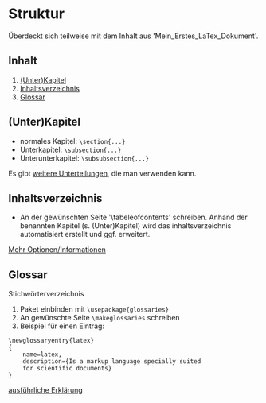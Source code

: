 # Struktur

Überdeckt sich teilweise mit dem Inhalt aus 'Mein_Erstes_LaTex_Dokument'.

## Inhalt

1. [(Unter)Kapitel](#1)
2. [Inhaltsverzeichnis](#2)
3. [Glossar](#3)

## (Unter)Kapitel <a name="1"></a>

- normales Kapitel: `\section{...}`
- Unterkapitel: `\subsection{...}`
- Unterunterkapitel: `\subsubsection{...}`

Es gibt [weitere Unterteilungen](https://de.overleaf.com/learn/latex/Sections_and_chapters), die man verwenden kann. 

## Inhaltsverzeichnis <a name="2"></a>

- An der gewünschten Seite '\tabeleofcontents' schreiben. Anhand der benannten Kapitel (s. (Unter)Kapitel) wird das inhaltsverzeichnis automatisiert erstellt und ggf. erweitert.

[Mehr Optionen/Informationen](https://de.overleaf.com/learn/latex/Table_of_contents)

## Glossar <a name="3"></a>

Stichwörterverzeichnis

1. Paket einbinden mit `\usepackage{glossaries}`
2. An gewünschte Seite `\makeglossaries` schreiben
3. Beispiel für einen Eintrag:

```
\newglossaryentry{latex}
{
    name=latex,
    description={Is a markup language specially suited 
    for scientific documents}
}
```

[ausführliche Erklärung](https://de.overleaf.com/learn/latex/Glossaries)

